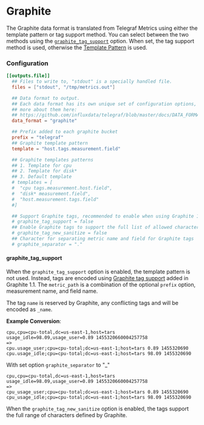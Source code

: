# Graphite

The Graphite data format is translated from Telegraf Metrics using either the
template pattern or tag support method.  You can select between the two
methods using the [`graphite_tag_support`](#graphite-tag-support) option.  When set, the tag support
method is used, otherwise the [Template Pattern](templates) is used.

### Configuration

```toml
[[outputs.file]]
  ## Files to write to, "stdout" is a specially handled file.
  files = ["stdout", "/tmp/metrics.out"]

  ## Data format to output.
  ## Each data format has its own unique set of configuration options, read
  ## more about them here:
  ## https://github.com/influxdata/telegraf/blob/master/docs/DATA_FORMATS_OUTPUT.md
  data_format = "graphite"

  ## Prefix added to each graphite bucket
  prefix = "telegraf"
  ## Graphite template pattern
  template = "host.tags.measurement.field"

  ## Graphite templates patterns
  ## 1. Template for cpu
  ## 2. Template for disk*
  ## 3. Default template
  # templates = [
  #  "cpu tags.measurement.host.field",
  #  "disk* measurement.field",
  #  "host.measurement.tags.field"
  #]

  ## Support Graphite tags, recommended to enable when using Graphite 1.1 or later.
  # graphite_tag_support = false
  ## Enable Graphite tags to support the full list of allowed characters
  # graphite_tag_new_sanitize = false
  ## Character for separating metric name and field for Graphite tags
  # graphite_separator = "."
```

#### graphite_tag_support

When the `graphite_tag_support` option is enabled, the template pattern is not
used.  Instead, tags are encoded using
[Graphite tag support](http://graphite.readthedocs.io/en/latest/tags.html)
added in Graphite 1.1.  The `metric_path` is a combination of the optional
`prefix` option, measurement name, and field name.

The tag `name` is reserved by Graphite, any conflicting tags and will be encoded as `_name`.

**Example Conversion**:
```
cpu,cpu=cpu-total,dc=us-east-1,host=tars usage_idle=98.09,usage_user=0.89 1455320660004257758
=>
cpu.usage_user;cpu=cpu-total;dc=us-east-1;host=tars 0.89 1455320690
cpu.usage_idle;cpu=cpu-total;dc=us-east-1;host=tars 98.09 1455320690
```
With set option `graphite_separator` to "_"
```
cpu,cpu=cpu-total,dc=us-east-1,host=tars usage_idle=98.09,usage_user=0.89 1455320660004257758
=>
cpu_usage_user;cpu=cpu-total;dc=us-east-1;host=tars 0.89 1455320690
cpu_usage_idle;cpu=cpu-total;dc=us-east-1;host=tars 98.09 1455320690
```

When the `graphite_tag_new_sanitize` option is enabled, the tags support the
full range of characters defined by Graphite.

[templates]: /docs/TEMPLATE_PATTERN.md
